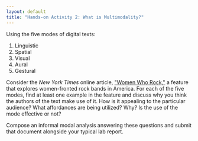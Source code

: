 ```yaml
---
layout: default
title: "Hands-on Activity 2: What is Multimodality?"
---
```


Using the five modes of digital texts:

1. Linguistic
1. Spatial
1. Visual
1. Aural
1. Gestural

Consider the *New York Times* online article, ["Women Who Rock,"](https://www.nytimes.com/interactive/2017/09/05/arts/music/25-women-making-best-rock-music-today.html) a feature that explores women-fronted rock bands in America. For each of the five modes, find at least one example in the feature and discuss why you think the authors of the text make use of it. How is it appealing to the particular audience? What affordances are being utilized? Why? Is the use of the mode effective or not?

Compose an informal modal analysis answering these questions and submit that document alongside your typical lab report.

